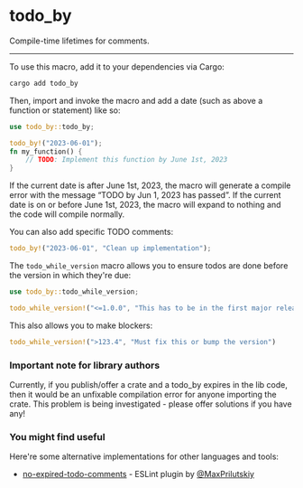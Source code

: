 # todo_by

Compile-time lifetimes for comments.

---

To use this macro, add it to your dependencies via Cargo:

```bash
cargo add todo_by
```

Then, import and invoke the macro and add a date (such as above a function or statement) like so:

```rs
use todo_by::todo_by;

todo_by!("2023-06-01");
fn my_function() {
    // TODO: Implement this function by June 1st, 2023
}
```

If the current date is after June 1st, 2023, the macro will generate a compile error with the message “TODO by Jun 1, 2023 has passed”. If the current date is on or before June 1st, 2023, the macro will expand to nothing and the code will compile normally.

You can also add specific TODO comments:

```rs
todo_by!("2023-06-01", "Clean up implementation");
```

The `todo_while_version` macro allows you to ensure todos are done before the version in which they're due:

```rs
use todo_by::todo_while_version;

todo_while_version!("<=1.0.0", "This has to be in the first major release")
```

This also allows you to make blockers:

```rs
todo_while_version!(">123.4", "Must fix this or bump the version")
```

### Important note for library authors

Currently, if you publish/offer a crate and a todo_by expires in the lib code, then it would be an unfixable compilation error for anyone importing the crate. This problem is being investigated - please offer solutions if you have any!

### You might find useful

Here're some alternative implementations for other languages and tools:

* [no-expired-todo-comments](https://github.com/maxprilutskiy/eslint-plugin-no-expired-todo-comments) - ESLint plugin by [@MaxPrilutskiy](https://twitter.com/MaxPrilutskiy)
